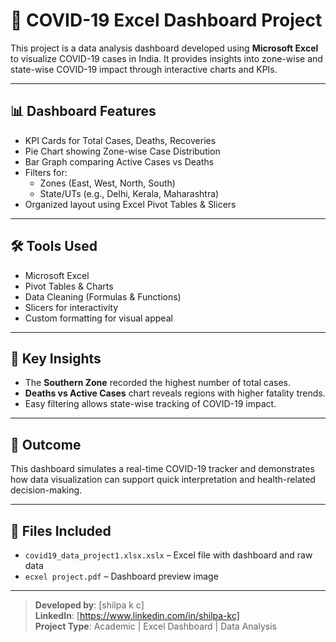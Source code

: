 # 🦠 COVID-19 Excel Dashboard Project

This project is a data analysis dashboard developed using **Microsoft Excel** to visualize COVID-19 cases in India. It provides insights into zone-wise and state-wise COVID-19 impact through interactive charts and KPIs.

---
## 📊 Dashboard Features
- KPI Cards for Total Cases, Deaths, Recoveries
- Pie Chart showing Zone-wise Case Distribution
- Bar Graph comparing Active Cases vs Deaths
- Filters for:
  - Zones (East, West, North, South)
  - State/UTs (e.g., Delhi, Kerala, Maharashtra)
- Organized layout using Excel Pivot Tables & Slicers

---
## 🛠️ Tools Used
- Microsoft Excel
- Pivot Tables & Charts
- Data Cleaning (Formulas & Functions)
- Slicers for interactivity
- Custom formatting for visual appeal

---
## 📌 Key Insights
- The **Southern Zone** recorded the highest number of total cases.
- **Deaths vs Active Cases** chart reveals regions with higher fatality trends.
- Easy filtering allows state-wise tracking of COVID-19 impact.

---
## 🚀 Outcome
This dashboard simulates a real-time COVID-19 tracker and demonstrates how data visualization can support quick interpretation and health-related decision-making.

---
## 📁 Files Included
- `covid19_data_project1.xlsx.xslx` – Excel file with dashboard and raw data
- `ecxel project.pdf` – Dashboard preview image
---

> **Developed by**: [shilpa k c]  
> **LinkedIn**: [https://www.linkedin.com/in/shilpa-kc]  
> **Project Type**:  Academic | Excel Dashboard | Data Analysis
